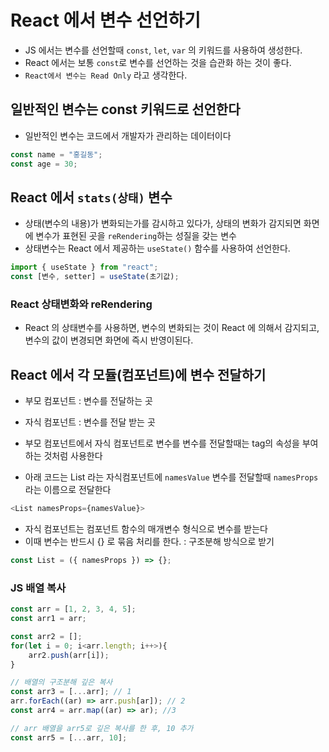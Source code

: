 # React 에서 변수 선언하기

- JS 에서는 변수를 선언할때 `const`, `let`, `var` 의 키워드를 사용하여 생성한다.
- React 에서는 보통 `const`로 변수를 선언하는 것을 습관화 하는 것이 좋다.
- `React에서 변수는 Read Only` 라고 생각한다.

## 일반적인 변수는 const 키워드로 선언한다

- 일반적인 변수는 코드에서 개발자가 관리하는 데이터이다

```js
const name = "홍길동";
const age = 30;
```

## React 에서 `stats(상태)` 변수

- 상태(변수의 내용)가 변화되는가를 감시하고 있다가, 상태의 변화가 감지되면 화면에 변수가 표현된 곳을 `reRendering`하는 성질을 갖는 변수
- 상태변수는 React 에서 제공하는 `useState()` 함수를 사용하여 선언한다.

```js
import { useState } from "react";
const [변수, setter] = useState(초기값);
```

### React 상태변화와 reRendering

- React 의 상태변수를 사용하면, 변수의 변화되는 것이 React 에 의해서 감지되고, 변수의 값이 변경되면 화면에 즉시 반영이된다.

## React 에서 각 모듈(컴포넌트)에 변수 전달하기

- 부모 컴포넌트 : 변수를 전달하는 곳
- 자식 컴포넌트 : 변수를 전달 받는 곳

- 부모 컴포넌트에서 자식 컴포넌트로 변수를 변수를 전달할때는 tag의 속성을 부여하는 것처럼 사용한다
- 아래 코드는 List 라는 자식컴포넌트에 `namesValue` 변수를 전달할때 `namesProps`라는 이름으로 전달한다

```js
<List namesProps={namesValue}>
```

- 자식 컴포넌트는 컴포넌트 함수의 매개변수 형식으로 변수를 받는다
- 이때 변수는 반드시 {} 로 묶음 처리를 한다. : 구조분해 방식으로 받기

```js
const List = ({ namesProps }) => {};
```

### JS 배열 복사

```js
const arr = [1, 2, 3, 4, 5];
const arr1 = arr;

const arr2 = [];
for(let i = 0; i<arr.length; i++>){
    arr2.push(arr[i]);
}

// 배열의 구조분해 깊은 복사
const arr3 = [...arr]; // 1
arr.forEach((ar) => arr.push[ar]); // 2
const arr4 = arr.map((ar) => ar); //3

// arr 배열을 arr5로 깊은 복사를 한 후, 10 추가
const arr5 = [...arr, 10];
```
